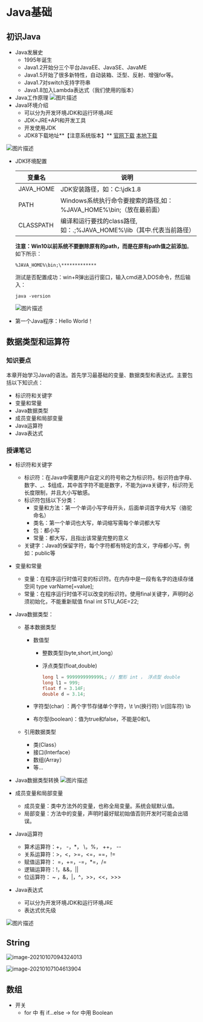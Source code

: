 # Java基础

## 初识Java

- Java发展史
  - 1995年诞生
  - Java1.2开始分三个平台JavaEE、JavaSE、JavaME
  - Java1.5开始了很多新特性，自动装箱、泛型、反射、增强for等。
  - Java1.7对switch支持字符串
  - Java1.8加入Lambda表达式（我们使用的版本）
- Java工作原理
  ![图片描述](https://gitee.com/bgst009/markdownPicUrl/raw/master/20210105191014.png)
- Java环境介绍
  - 可以分为开发环境JDK和运行环境JRE
  - JDK=JRE+API和开发工具
  - 开发使用JDK
  - JDK8下载地址**【注意系统版本】** [官网下载](https://www.oracle.com/java/technologies/javase/javase-jdk8-downloads.html) [本地下载](https://www.lanqiao.cn/courses/3376/learning/?id=73870)

![图片描述](https://gitee.com/bgst009/markdownPicUrl/raw/master/20210105191009.png)

- JDK环境配置

  | **变量名** | **说明**                                                     |
  | ---------- | ------------------------------------------------------------ |
  | JAVA_HOME  | JDK安装路径，如：C:\jdk1.8                                   |
  | PATH       | Windows系统执行命令要搜索的路径,如：%JAVA_HOME%\bin;（放在最前面） |
  | CLASSPATH  | 编译和运行要找的class路径,如：.;%JAVA_HOME%\lib（其中.代表当前路径） |

  **注意：Win10以前系统不要删除原有的path，而是在原有path值之前添加**。如下所示：

  ```
  %JAVA_HOME%\bin;\*************
  ```

  测试是否配置成功：win+R弹出运行窗口，输入cmd进入DOS命令，然后输入：

  ```
  java -version
  ```

  ![图片描述](https://gitee.com/bgst009/markdownPicUrl/raw/master/20210105191001.png)

- 第一个Java程序：Hello World！

## 数据类型和运算符

###  知识要点

本章开始学习Java的语法。首先学习最基础的变量、数据类型和表达式。主要包括以下知识点：

- 标识符和关键字
- 变量和常量
- Java数据类型
- 成员变量和局部变量
- Java运算符
- Java表达式



### 授课笔记

- 标识符和关键字

  - 标识符：在Java中需要用户自定义的符号称之为标识符。标识符由字母、数字、_、$组成，其中首字符不能是数字，不能为java关键字，标识符无长度限制，并且大小写敏感。
  - 标识符包括以下分类：
    - 变量和方法：第一个单词小写字母开头，后面单词首字母大写（骆驼命名）
    - 类名：第一个单词也大写，单词缩写需每个单词都大写
    - 包：都小写
    - 常量：都大写，且指出该常量完整的意义
  - 关键字：Java的保留字符，每个字符都有特定的含义，字母都小写。例如：public等

- 变量和常量

  - 变量：在程序运行时值可变的标识符。在内存中是一段有名字的连续存储空间 type varName[=value];
  - 常量：在程序运行时值不可以改变的标识符。使用final关键字，声明时必须初始化，不能重新赋值 final int STU_AGE=22;

- Java数据类型：

  - 基本数据类型

    - 数值型

      - 整数类型(byte,short,int,long）

      - 浮点类型(float,double)

        ```java
        long l = 9999999999999L; // 整形 int ， 浮点型 double
        long l1 = 999;
        float f = 3.14F;
        double d = 3.14;
        ```

    - 字符型(char) ：两个字节存储单个字符，\t \n(换行符) \r(回车符) \b

    - 布尔型(boolean)：值为true和false，不能是0和1。

  - 引用数据类型

    - 类(Class）
    - 接口(Interface）
    - 数组(Array）
    - 等...

- Java数据类型转换 ![图片描述](https://gitee.com/bgst009/markdownPicUrl/raw/master/20210106100656.png)

- 成员变量和局部变量

  - 成员变量：类中方法外的变量，也称全局变量。系统会赋默认值。
  - 局部变量：方法中的变量，声明时最好赋初始值否则开发时可能会出错误。

- Java运算符

  - 算术运算符：+， -，*， \，%， ++， --
  - 关系运算符：>，<，>=，<=，==，!=
  - 赋值运算符： =，+=，-=，*=，/=
  - 逻辑运算符：!，&&，||
  - 位运算符： ~ ，&，|，^，>>，<<，>>>

- Java表达式

  - 可以分为开发环境JDK和运行环境JRE
  - 表达式优先级

![图片描述](https://gitee.com/bgst009/markdownPicUrl/raw/master/20210106100639.png)



## String

![image-20210107094324013](https://gitee.com/bgst009/markdownPicUrl/raw/master/20210107094324.png)

![image-20210107104613904](https://gitee.com/bgst009/markdownPicUrl/raw/master/20210107104614.png)

## 数组

- 开关
  - for 中 有 if…else -> for 中用 Boolean